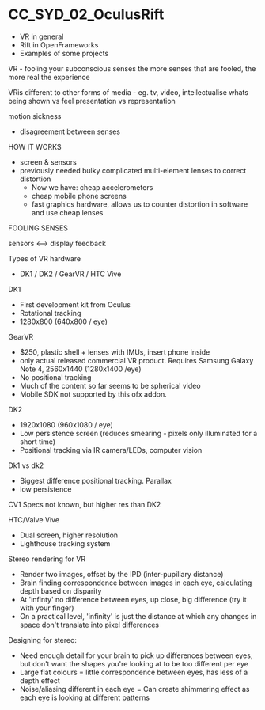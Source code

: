 # CC_SYD_02_OculusRift

- VR in general
- Rift in OpenFrameworks
- Examples of some projects



VR - fooling your subconscious senses the more senses that are fooled, the more real the experience

VRis different to other forms of media - eg. tv, video, intellectualise whats being shown vs feel
presentation vs representation

motion sickness
 - disagreement between senses 


HOW IT WORKS
- screen & sensors
- previously needed bulky complicated multi-element lenses to correct distortion
  - Now we have: cheap accelerometers
  - cheap mobile phone screens
  - fast graphics hardware, allows us to counter distortion in software and use cheap lenses

FOOLING SENSES

sensors <--> display 
feedback


Types of VR hardware
 - DK1 / DK2 / GearVR / HTC Vive

DK1
- First development kit from Oculus
- Rotational tracking
- 1280x800 (640x800 / eye)

GearVR
- $250, plastic shell + lenses with IMUs, insert phone inside
- only actual released commercial VR product. Requires Samsung Galaxy Note 4, 2560x1440 (1280x1400 /eye)
- No positional tracking
- Much of the content so far seems to be spherical video
- Mobile SDK not supported by this ofx addon.

DK2
- 1920x1080 (960x1080 / eye)
- Low persistence screen (reduces smearing - pixels only illuminated for a short time)
- Positional tracking via IR camera/LEDs, computer vision

Dk1 vs dk2
- Biggest difference positional tracking. Parallax
- low persistence

CV1 Specs not known, but higher res than DK2

HTC/Valve Vive
- Dual screen, higher resolution
- Lighthouse tracking system






Stereo rendering for VR
- Render two images, offset by the IPD (inter-pupillary distance)
- Brain finding correspondence between images in each eye, calculating depth based on disparity
- At 'infinty' no difference between eyes, up close, big difference (try it with your finger)
- On a practical level, 'infinity' is just the distance at which any changes in space don't translate into pixel differences

Designing for stereo:
- Need enough detail for your brain to pick up differences between eyes, but don't want the shapes you're looking at to be too different per eye
- Large flat colours = little correspondence between eyes, has less of a depth effect
- Noise/aliasing different in each eye = Can create shimmering effect as each eye is looking at different patterns



